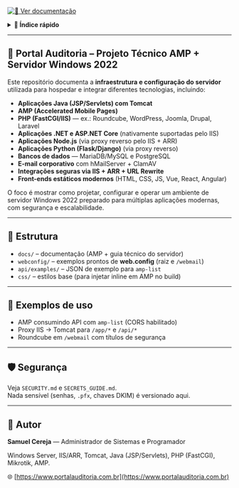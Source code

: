 [![📖 Ver documentação](https://img.shields.io/badge/📖-Documentação-blue?style=for-the-badge)](docs/README.md)

<details>
  <summary><b>📑 Índice rápido</b></summary>

- [Visão Geral](#anc-visao-geral)
- [📂 Estrutura](#anc-estrutura)
- [🔗 Exemplos de uso](#anc-exemplos)
- [🛡️ Segurança](#anc-seguranca)
- [👤 Autor](#anc-autor)

</details>

---

<a id="anc-visao-geral"></a>
## 🚀 Portal Auditoria – Projeto Técnico AMP + Servidor Windows 2022

Este repositório documenta a **infraestrutura e configuração do servidor** utilizada para hospedar e integrar diferentes tecnologias, incluindo:

- **Aplicações Java (JSP/Servlets) com Tomcat**
- **AMP (Accelerated Mobile Pages)**
- **PHP (FastCGI/IIS)** — ex.: Roundcube, WordPress, Joomla, Drupal, Laravel
- **Aplicações .NET e ASP.NET Core** (nativamente suportadas pelo IIS)
- **Aplicações Node.js** (via proxy reverso pelo IIS + ARR)
- **Aplicações Python (Flask/Django)** (via proxy reverso)
- **Bancos de dados** — MariaDB/MySQL e PostgreSQL
- **E-mail corporativo** com hMailServer + ClamAV
- **Integrações seguras via IIS + ARR + URL Rewrite**
- **Front-ends estáticos modernos** (HTML, CSS, JS, Vue, React, Angular)

O foco é mostrar como projetar, configurar e operar um ambiente de servidor Windows 2022 preparado para múltiplas aplicações modernas, com segurança e escalabilidade.

---

<a id="anc-estrutura"></a>
## 📂 Estrutura

- `docs/` – documentação (AMP + guia técnico do servidor)  
- `webconfig/` – exemplos prontos de **web.config** (raiz e `/webmail`)  
- `api/examples/` – JSON de exemplo para `amp-list`  
- `css/` – estilos base (para injetar inline em AMP no build)  

---

<a id="anc-exemplos"></a>
## 🔗 Exemplos de uso

- AMP consumindo API com `amp-list` (CORS habilitado)  
- Proxy IIS → Tomcat para `/app/*` e `/api/*`  
- Roundcube em `/webmail` com títulos de segurança  

---

<a id="anc-seguranca"></a>
## 🛡️ Segurança

Veja `SECURITY.md` e `SECRETS_GUIDE.md`.  
Nada sensível (senhas, `.pfx`, chaves DKIM) é versionado aqui.  

---

<a id="anc-autor"></a>
## 👤 Autor

**Samuel Cereja** — Administrador de Sistemas e Programador  

Windows Server, IIS/ARR, Tomcat, Java (JSP/Servlets), PHP (FastCGI), Mikrotik, AMP.  

🌐 [https://www.portalauditoria.com.br](https://www.portalauditoria.com.br)
